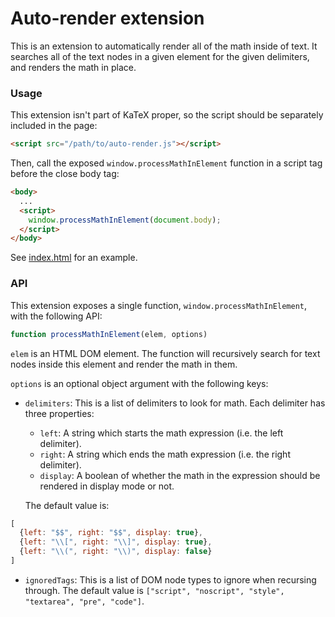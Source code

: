 # Auto-render extension

This is an extension to automatically render all of the math inside of text. It
searches all of the text nodes in a given element for the given delimiters, and
renders the math in place.

### Usage

This extension isn't part of KaTeX proper, so the script should be separately
included in the page:

```html
<script src="/path/to/auto-render.js"></script>
```

Then, call the exposed `window.processMathInElement` function in a script tag
before the close body tag:

```html
<body>
  ...
  <script>
    window.processMathInElement(document.body);
  </script>
</body>
```

See [index.html](index.html) for an example.

### API

This extension exposes a single function, `window.processMathInElement`, with
the following API:

```js
function processMathInElement(elem, options)
```

`elem` is an HTML DOM element. The function will recursively search for text
nodes inside this element and render the math in them.

`options` is an optional object argument with the following keys:

 - `delimiters`: This is a list of delimiters to look for math. Each delimiter
   has three properties:

   - `left`: A string which starts the math expression (i.e. the left delimiter).
   - `right`: A string which ends the math expression (i.e. the right delimiter).
   - `display`: A boolean of whether the math in the expression should be
     rendered in display mode or not.

   The default value is:
```js
[
  {left: "$$", right: "$$", display: true},
  {left: "\\[", right: "\\]", display: true},
  {left: "\\(", right: "\\)", display: false}
]
```

 - `ignoredTags`: This is a list of DOM node types to ignore when recursing
   through. The default value is
   `["script", "noscript", "style", "textarea", "pre", "code"]`.
